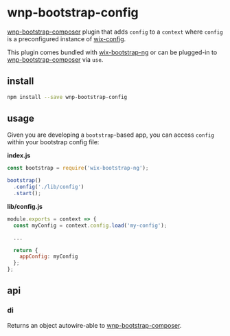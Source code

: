 # wnp-bootstrap-config

[wnp-bootstrap-composer](../wnp-bootstrap-composer) plugin that adds `config` to a `context` where `config` is a preconfigured instance of [wix-config](../../config/wix-config). 

This plugin comes bundled with [wix-bootstrap-ng](../wix-bootstrap-ng) or can be plugged-in to [wnp-bootstrap-composer](../wnp-bootstrap-composer) via `use`. 

## install

```bash
npm install --save wnp-bootstrap-config
```

## usage

Given you are developing a `bootstrap`-based app, you can access `config` within your bootstrap config file:

**index.js**

```js
const bootstrap = require('wix-bootstrap-ng');

bootstrap()
  .config('./lib/config')
  .start();
```

**lib/config.js**

```js
module.exports = context => {
  const myConfig = context.config.load('my-config');

  ...

  return {
    appConfig: myConfig
  };
};
```

## api
### di
Returns an object autowire-able to [wnp-bootstrap-composer](../wnp-bootstrap-composer).